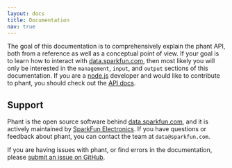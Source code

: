 ```yaml
---
layout: docs
title: Documentation
nav: true
---
```


The goal of this documentation is to comprehensively explain the phant API,
both from a reference as well as a conceptual point of view.  If your goal
is to learn how to interact with [data.sparkfun.com](http://data.sparkfun.com),
then most likely you will only be interested in the `management`, `input`, and `output`
sections of this documentation. If you are a [node.js](http://nodejs.org)
developer and would like to contribute to phant, you should check out the [API docs](/api).

## Support
Phant is the open source software behind [data.sparkfun.com](https://data.sparkfun.com),
and it is actively maintained by [SparkFun Electronics](https://sparkfun.com). If
you have questions or feedback about phant, you can contact the team at `data@sparkfun.com`.

If you are having issues with phant, or find errors in the documentation, please
[submit an issue on GitHub](https://github.com/sparkfun/phant/issues).
